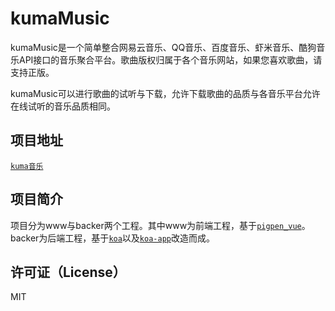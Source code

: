 # kumaMusic

kumaMusic是一个简单整合网易云音乐、QQ音乐、百度音乐、虾米音乐、酷狗音乐API接口的音乐聚合平台。歌曲版权归属于各个音乐网站，如果您喜欢歌曲，请支持正版。

kumaMusic可以进行歌曲的试听与下载，允许下载歌曲的品质与各音乐平台允许在线试听的音乐品质相同。

## 项目地址

[`kuma音乐`](http://music.bagazhu.com)

## 项目简介

项目分为www与backer两个工程。其中www为前端工程，基于[`pigpen_vue`](https://github.com/xiek881028/pigpen_vue)。backer为后端工程，基于[`koa`](https://github.com/koajs/koa)以及[`koa-app`](https://github.com/xiewulong/koa-app)改造而成。

## 许可证（License）

MIT
